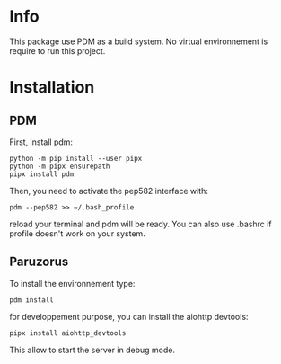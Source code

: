 
# Info

This package use PDM as a build system. No virtual environnement is require to run this project.


# Installation


## PDM 

First, install pdm:

```
python -m pip install --user pipx
python -m pipx ensurepath
pipx install pdm
```

Then, you need to activate the pep582 interface with:

`pdm --pep582 >> ~/.bash_profile`

reload your terminal and pdm will be ready. You can also use .bashrc if profile doesn't work on your system.


## Paruzorus

To install the environnement type:

`pdm install`

for developpement purpose, you can install the aiohttp devtools:

`pipx install aiohttp_devtools`

This allow to start the server in debug mode.

